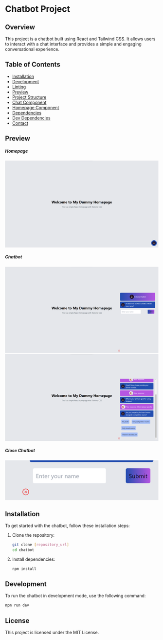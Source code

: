 # Chatbot Project

## Overview

This project is a chatbot built using React and Tailwind CSS. It allows users to interact with a chat interface and provides a simple and engaging conversational experience.

## Table of Contents
- [Installation](#installation)
- [Development](#development)
- [Linting](#linting)
- [Preview](#preview)
- [Project Structure](#project-structure)
- [Chat Component](#chat-component)
- [Homepage Component](#homepage-component)
- [Dependencies](#dependencies)
- [Dev Dependencies](#dev-dependencies)
- [Contact](#contact)

## Preview

##### Homepage
![Homepage](./public/prew1.png)

##### Chatbot
![Homepage](./public/prew2.png)
![Homepage](./public/prew3.png)

##### Close Chatbot
![Homepage](./public/prew4.png)



## Installation

To get started with the chatbot, follow these installation steps:

1. Clone the repository:
    ```bash
    git clone [repository_url]
    cd chatbot
    ```

2. Install dependencies:
    ```bash
    npm install
    ```

## Development

To run the chatbot in development mode, use the following command:

```bash
npm run dev
```


## License
This project is licensed under the MIT License.
